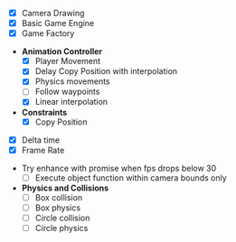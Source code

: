- [x] Camera Drawing
- [x] Basic Game Engine
- [x] Game Factory
-  **Animation Controller** 
	- [x] Player Movement
	- [x] Delay Copy Position with interpolation
	- [x] Physics movements
	- [ ] Follow waypoints
	- [x] Linear interpolation
-  **Constraints**
	- [x] Copy Position
- [x] Delta time
- [x] Frame Rate
- Try enhance with promise when fps drops below 30
	- [ ] Execute object function within camera bounds only
-  **Physics and Collisions**
	- [ ] Box collision
	- [ ] Box physics
	- [ ] Circle collision
	- [ ] Circle physics